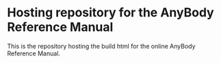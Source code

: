 # Hosting repository for the AnyBody Reference Manual

This is the repository hosting the build html for the online AnyBody Reference Manual. 
